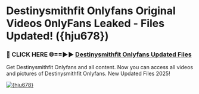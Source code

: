 # Destinysmithfit Onlyfans Original Videos 0nlyFans Leaked - Files Updated! ({hju678})

<h3>🔴 CLICK HERE 🌐==►► <a href="https://tinyurl.com/ms9xzufz" rel="nofollow">Destinysmithfit Onlyfans Updated Files</a></h3>

Get Destinysmithfit Onlyfans and all content. Now you can access all videos and pictures of Destinysmithfit Onlyfans. New Updated Files 2025!

[![{hju678}](https://i.imgur.com/PQ7UWWw.gif)](https://tinyurl.com/ms9xzufz)